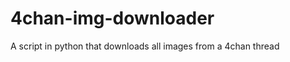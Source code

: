 4chan-img-downloader
====================

A script in python that downloads all images from a 4chan thread
